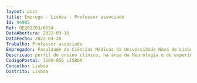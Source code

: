 ```yaml
--- 
layout: post
title: Emprego - Lisboa - Professor associado
Id: 94985
Ref: OE202203/0554
DataAbertura: 2022-03-16
DataFecho: 2022-04-28
Trabalho: Professor associado
Empregador: Faculdade de Ciências Médicas da Universidade Nova de Lisboa - NOVA Medical School
Descricao: perfil de ensino clínico, na área da Neurologia e de experiência em investigação clínica, incluindo gestão de estruturas de investigação.
CodigoPostal: 1169-056 LISBOA
Concelho: Lisboa
Distrito: Lisboa
--- 
```

